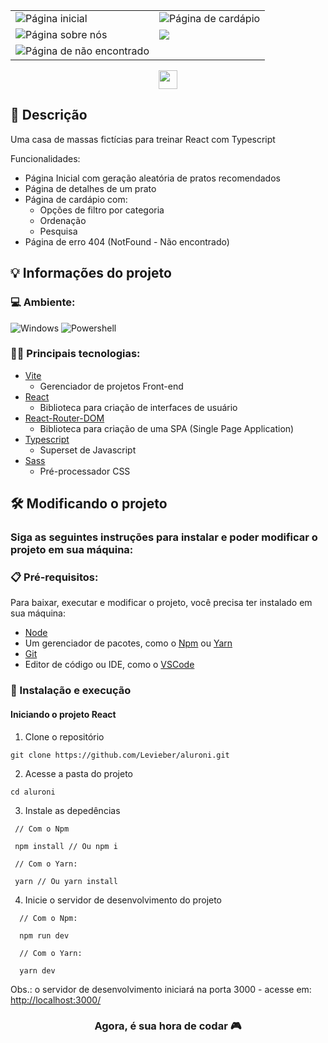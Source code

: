 <table>
  <tr>
    <td><img src="https://user-images.githubusercontent.com/104157600/204928157-fa780700-b3cd-40ff-af95-183df2b5021b.png" alt="Página inicial"></td>
    <td><img src="https://user-images.githubusercontent.com/104157600/204927888-1f419870-6725-48c5-ba2f-5ff19fca7d6a.png" alt="Página de cardápio"></td>
  </tr>
  <tr>
    <td><img src="https://user-images.githubusercontent.com/104157600/204928297-41f476c6-ffdf-44ce-8060-7584a02efde4.png" alt="Página sobre nós"></td>
    <td><img src="https://user-images.githubusercontent.com/104157600/204928460-5046c872-7e45-4636-a4af-b8dc5982f354.png" align="Página de detalhes do prato"></td>
  </tr>
  <tr>
    <td><img src="https://user-images.githubusercontent.com/104157600/204928572-ae13cb7c-2d7e-4c8d-8936-a36b11af1964.png" alt="Página de não encontrado"></td>
  </tr>
</table>
<p align="center">
  <img height="30" src="https://img.shields.io/badge/Made%20for-VSCode-1f425f.svg"/>
</p>

## 💭 Descrição

<p>Uma casa de massas fictícias para treinar React com Typescript</p>
<p>Funcionalidades: </p>

- Página Inicial com geração aleatória de pratos recomendados
- Página de detalhes de um prato
- Página de cardápio com:
  - Opções de filtro por categoria
  - Ordenação
  - Pesquisa
- Página de erro 404 (NotFound - Não encontrado)

## 💡 Informações do projeto

### 💻 Ambiente: 
![Windows](https://img.shields.io/badge/Windows-0078D6?style=for-the-badge&logo=windows&logoColor=white)
![Powershell](https://img.shields.io/badge/Powershell-2CA5E0?style=for-the-badge&logo=powershell&logoColor=white)

### 👨‍💻 Principais tecnologias:

- [Vite](https://vitejs.dev/)
  - Gerenciador de projetos Front-end
- [React](https://reactjs.org/) 
  - Biblioteca para criação de interfaces de usuário
- [React-Router-DOM](https://reactrouter.com/en/main)
  - Biblioteca para criação de uma SPA (Single Page Application)
- [Typescript](https://www.typescriptlang.org/)
  - Superset de Javascript
- [Sass](https://sass-lang.com/)
  - Pré-processador CSS

## 🛠️ Modificando o projeto

### Siga as seguintes instruções para instalar e poder modificar o projeto em sua máquina:

### 📋 Pré-requisitos:

Para baixar, executar e modificar o projeto, você precisa ter instalado em sua máquina: 
* [Node](https://nodejs.org/en/)
* Um gerenciador de pacotes, como o [Npm](https://nodejs.org/en/) ou [Yarn](https://classic.yarnpkg.com/lang/en/docs/install/)
* [Git](https://git-scm.com/downloads)
* Editor de código ou IDE, como o [VSCode](https://code.visualstudio.com/Download)

### 🔧 Instalação e execução


#### Iniciando o projeto React

1. Clone o repositório
```
git clone https://github.com/Levieber/aluroni.git
```
2. Acesse a pasta do projeto
```
cd aluroni
```
3. Instale as depedências
```
 // Com o Npm

 npm install // Ou npm i
 
 // Com o Yarn:
 
 yarn // Ou yarn install
```
4. Inicie o servidor de desenvolvimento do projeto
```
  // Com o Npm:
  
  npm run dev
  
  // Com o Yarn:
  
  yarn dev
```

Obs.: o servidor de desenvolvimento iniciará na porta 3000 - acesse em: <http://localhost:3000/>

<h3 align="center">Agora, é sua hora de codar 🎮</h3>
